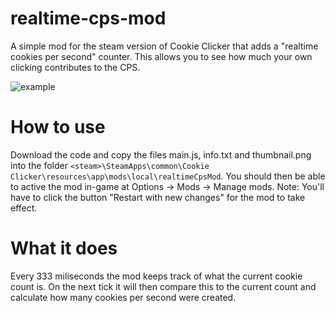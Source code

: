 # realtime-cps-mod
A simple mod for the steam version of Cookie Clicker that adds a "realtime cookies per second" counter. This allows you to see how much your own clicking contributes to the CPS.

![example](https://github.com/hugomgwtf/realtime-cps-mod/blob/main/example.png?raw=true)

# How to use
Download the code and copy the files main.js, info.txt and thumbnail.png into the folder `<steam>\SteamApps\common\Cookie Clicker\resources\app\mods\local\realtimeCpsMod`.
You should then be able to active the mod in-game at Options -> Mods -> Manage mods. Note: You'll have to click the button "Restart with new changes" for the mod to take effect.

# What it does
Every 333 miliseconds the mod keeps track of what the current cookie count is. On the next tick it will then compare this to the current count and calculate how many cookies per second were created.